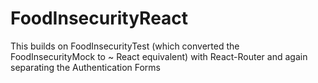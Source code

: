 # FoodInsecurityReact

This builds on FoodInsecurityTest (which converted the FoodInsecurityMock to ~ React equivalent) with React-Router and again separating the Authentication Forms
